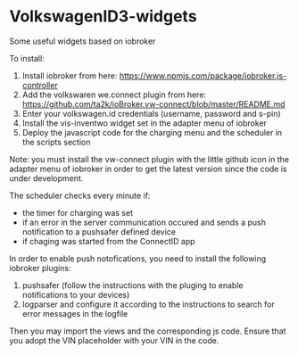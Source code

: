 # VolkswagenID3-widgets
Some useful widgets based on iobroker

To install:

1. Install iobroker from here: https://www.npmjs.com/package/iobroker.js-controller
2. Add the volkswaren we.connect plugin from here: https://github.com/ta2k/ioBroker.vw-connect/blob/master/README.md
3. Enter your volkswagen.id credentials (username, password and s-pin)
4. Install the vis-inventwo widget set in the adapter menu of iobroker
5. Deploy the javascript code for the charging menu and the scheduler in the scripts section

Note: you must install the vw-connect plugin with the little github icon in the adapter menu of iobroker in order to get the latest version since the code is under development.

The scheduler checks every minute if:
- the timer for charging was set
- if an error in the server communication occured and sends a push notification to a pushsafer defined device
- if chaging was started from the ConnectID app

In order to enable push notofications, you need to install the following iobroker plugins:
1. pushsafer (follow the instructions with the pluging to enable notifications to your devices)
2. logparser and configure it according to the instructions to search for error messages in the logfile

Then you may import the views and the corresponding js code. 
Ensure that you adopt the VIN placeholder with your VIN in the code.
